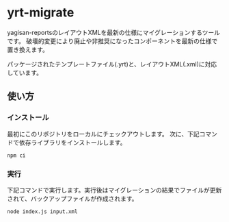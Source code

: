 # yrt-migrate
yagisan-reportsのレイアウトXMLを最新の仕様にマイグレーションするツールです。
破壊的変更により廃止や非推奨になったコンポーネントを最新の仕様で置き換えます。

パッケージされたテンプレートファイル(.yrt)と、レイアウトXML(.xml)に対応しています。

## 使い方
### インストール
最初にこのリポジトリをローカルにチェックアウトします。
次に、下記コマンドで依存ライブラリをインストールします。
```
npm ci
```

### 実行
下記コマンドで実行します。実行後はマイグレーションの結果でファイルが更新されて、バックアップファイルが作成されます。
```
node index.js input.xml
```
